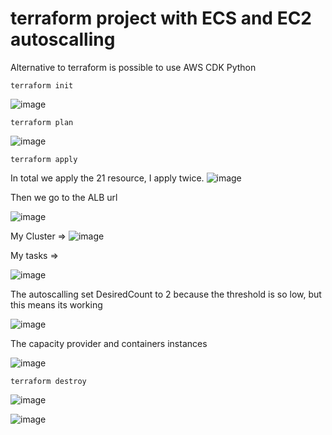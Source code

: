 
# terraform project with ECS and EC2 autoscalling


Alternative to terraform is possible to use AWS CDK Python 

```
terraform init
```

![image](https://github.com/gnm3000/terraform-ecs-ec2-autoscalling/assets/1533217/0eee4bb2-12c1-445f-8bcd-7572ab77131d)


```
terraform plan
```

![image](https://github.com/gnm3000/terraform-ecs-ec2-autoscalling/assets/1533217/299e82d5-708a-4e2b-87c9-1504ec8331bc)


```
terraform apply
```
In total we apply the 21 resource, I apply twice.
![image](https://github.com/gnm3000/terraform-ecs-ec2-autoscalling/assets/1533217/feac88ff-fd1f-46c3-8512-1426ed89bb31)


Then we go to the ALB url

![image](https://github.com/gnm3000/terraform-ecs-ec2-autoscalling/assets/1533217/6e397aab-102e-4a23-9fcf-915b066cfc32)

My Cluster =>
![image](https://github.com/gnm3000/terraform-ecs-ec2-autoscalling/assets/1533217/b05ffe7a-a959-4f79-a5bb-a132b7a49985)

My tasks =>

![image](https://github.com/gnm3000/terraform-ecs-ec2-autoscalling/assets/1533217/66992c2b-9ff4-40b0-8f53-f972a3ee77d9)



The autoscalling set DesiredCount to 2 because the threshold is so low, but this means its working

![image](https://github.com/gnm3000/terraform-ecs-ec2-autoscalling/assets/1533217/ef73c900-3b62-42cc-9c78-d794fe48c900)

The capacity provider and containers instances

![image](https://github.com/gnm3000/terraform-ecs-ec2-autoscalling/assets/1533217/b0447994-ac67-4b36-b733-05e017d8a3f0)



```
terraform destroy
```

![image](https://github.com/gnm3000/terraform-ecs-ec2-autoscalling/assets/1533217/49824722-4843-4235-8fa9-f9da0c0bf656)

![image](https://github.com/gnm3000/terraform-ecs-ec2-autoscalling/assets/1533217/3d8b2596-4dcf-450e-8e0b-794ad27463e7)


